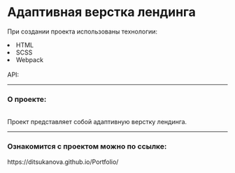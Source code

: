 
# Адаптивная верстка лендинга

При создании проекта использованы технологии:
<li>HTML</li>
<li>SCSS</li>
<li>Webpack</li>
<br>
API:
<hr>
<h3>О проекте:</h3>
<br>
Проект представляет собой адаптивную верстку лендинга.
<hr>
<h3>Ознакомится с проектом можно по ссылке:</h3>
https://ditsukanova.github.io/Portfolio/
<br>
